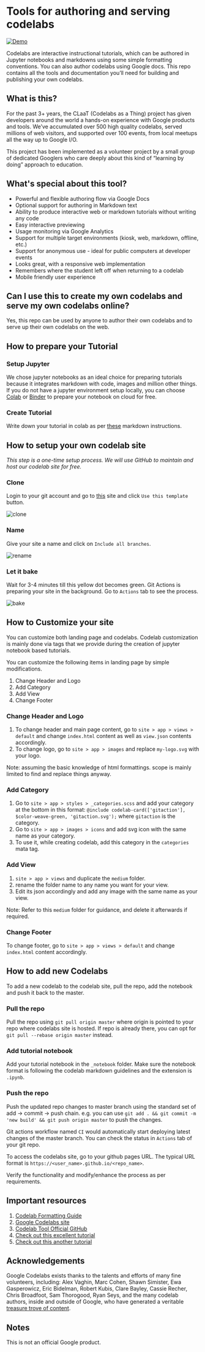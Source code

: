 # Tools for authoring and serving codelabs

[![Demo](https://storage.googleapis.com/claat/demo.png)](https://storage.googleapis.com/claat/demo.mp4)

Codelabs are interactive instructional tutorials, which can be authored in Jupyter notebooks and markdowns
using some simple formatting conventions. You can also author codelabs using Google docs.
This repo contains all the tools and documentation you’ll need for building and publishing
your own codelabs.

## What is this?

For the past 3+ years, the CLaaT (Codelabs as a Thing) project has given developers around the
world a hands-on experience with Google products and tools.  We’ve accumulated over 500 high quality
codelabs, served millions of web visitors, and supported over 100 events, from local meetups
all the way up to Google I/O.

This project has been implemented as a volunteer project by a small group of dedicated Googlers
who care deeply about this kind of “learning by doing” approach to education.

## What's special about this tool?

* Powerful and flexible authoring flow via Google Docs
* Optional support for authoring in Markdown text
* Ability to produce interactive web or markdown tutorials without writing any code
* Easy interactive previewing
* Usage monitoring via Google Analytics
* Support for multiple target environments (kiosk, web, markdown, offline, etc.)
* Support for anonymous use - ideal for public computers at developer events
* Looks great, with a responsive web implementation
* Remembers where the student left off when returning to a codelab
* Mobile friendly user experience

## Can I use this to create my own codelabs and serve my own codelabs online?

Yes, this repo can be used by anyone to author their
own codelabs and to serve up their own codelabs on the web.

## How to prepare your Tutorial

### Setup Jupyter

We chose jupyter notebooks as an ideal choice for preparing tutorials because it integrates markdown with code, images and million other things. If you do not have a jupyter environment setup locally, you can choose [Colab](https://colab.research.google.com/) or [Binder](https://mybinder.org/v2/gh/jupyterlab/jupyterlab-demo/master?urlpath=lab/tree/demo) to prepare your notebook on cloud for free.

### Create Tutorial
Write down your tutorial in colab as per [these](https://github.com/googlecodelabs/tools/blob/master/FORMAT-GUIDE.md) markdown instructions.

## How to setup your own codelab site
*This step is a one-time setup process. We will use GitHub to maintain and host our codelab site for free.*

### Clone
Login to your git account and go to [this](https://github.com/sparsh-ai/codelabs-base) site and click ```Use this template``` button.

![clone](_notebooks/img/how-to-setup-your-own-codelab-site-clone.png)

### Name
Give your site a name and click on ```Include all branches```.

![rename](_notebooks/img/how-to-setup-your-own-codelab-site-rename.png)

### Let it bake

Wait for 3-4 minutes till this yellow dot becomes green. Git Actions is preparing your site in the background. Go to ```Actions``` tab to see the process.

![bake](_notebooks/img/how-to-setup-your-own-codelab-site-bake.png)

## How to Customize your site
You can customize both landing page and codelabs. Codelab customization is mainly done via tags that we provide during the creation of jupyter notebook based tutorials.

You can customize the following items in landing page by simple modifications.
1. Change Header and Logo
2. Add Category
3. Add View
4. Change Footer

### Change Header and Logo
1. To change header and main page content, go to ```site > app > views > default``` and change ```index.html``` content as well as ```view.json``` contents accordingly.
2. To change logo, go to ```site > app > images``` and replace ```my-logo.svg``` with your logo.

Note: assuming the basic knowledge of html formattings. scope is mainly limited to find and replace things anyway.

### Add Category
1. Go to ```site > app > styles > _categories.scss``` and add your category at the bottom in this format: ```@include codelab-card(['gitaction'], $color-weave-green, 'gitaction.svg');``` where ```gitaction``` is the category.
2. Go to ```site > app > images > icons``` and add svg icon with the same name as your category.
3. To use it, while creating codelab, add this category in the ```categories``` mata tag.


### Add View
1. ```site > app > views``` and duplicate the ```medium``` folder.
2. rename the folder name to any name you want for your view.
3. Edit its json accordingly and add any image with the same name as your view.

Note: Refer to this ```medium``` folder for guidance, and delete it afterwards if required.

### Change Footer
To change footer, go to ```site > app > views > default``` and change ```index.html``` content accordingly.

## How to add new Codelabs
To add a new codelab to the codelab site, pull the repo, add the notebook and push it back to the master.

### Pull the repo
Pull the repo using ```git pull origin master``` where origin is pointed to your repo where codelabs site is hosted. If repo is already there, you can opt for ```git pull --rebase origin master``` instead.

### Add tutorial notebook
Add your tutorial notebook in the ```_notebook``` folder. Make sure the notebook format is following the codelab markdown guidelines and the extension is ```.ipynb```.

### Push the repo
Push the updated repo changes to master branch using the standard set of add -> commit -> push chain. e.g. you can use ```git add . && git commit -m 'new build' && git push origin master``` to push the changes.

Git actions workflow named ```CI``` would automatically start deploying latest changes of the master branch. You can check the status in ```Actions``` tab of your git repo.

To access the codelabs site, go to your github pages URL. The typical URL format is ```https://<user_name>.github.io/<repo_name>```.

Verify the functionality and modify/enhance the process as per requirements.

## Important resources
1. [Codelab Formatting Guide](FORMAT-GUIDE.md)
3. [Google Codelabs site](https://g.co/codelabs)
3. [Codelab Tool Official GitHub](https://github.com/googlecodelabs/tools)
4. [Check out this excellent tutorial](https://medium.com/@zarinlo/publish-technical-tutorials-in-google-codelab-format-b07ef76972cd)
5. [Check out this another tutorial](https://www.marcd.dev/codelab-4-codelab/#0)

## Acknowledgements
Google Codelabs exists thanks to the talents and efforts of many fine volunteers, including:
Alex Vaghin, Marc Cohen, Shawn Simister, Ewa Gasperowicz, Eric Bidelman, Robert Kubis, Clare Bayley, Cassie Recher, Chris Broadfoot, Sam Thorogood, Ryan Seys, and the many codelab authors, inside and outside of Google, who have generated a veritable [treasure trove of content](https://g.co/codelabs).

## Notes
This is not an official Google product.
